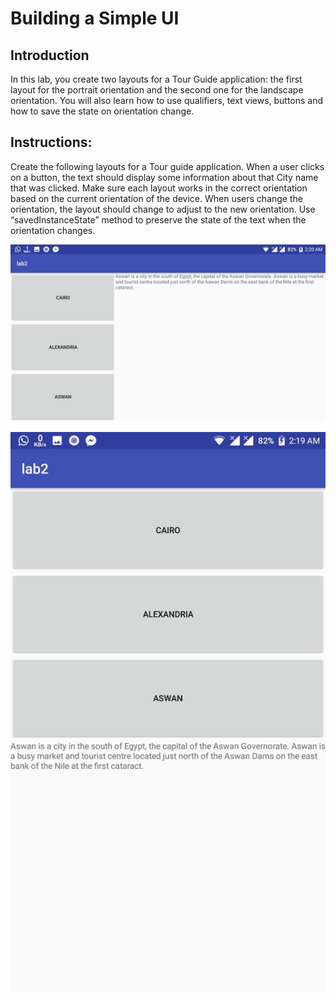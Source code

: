 # Building a Simple UI

## Introduction
In this lab, you create two layouts for a Tour Guide application: the first layout for the portrait 
orientation and the second one for the landscape orientation. You will also learn how to use qualifiers, 
text views, buttons and how to save the state on orientation change.

## Instructions:
Create the following layouts for a Tour guide application. When a user clicks on a button, the text should 
display some information about that City name that was clicked. Make sure each layout works in the 
correct orientation based on the current orientation of the device. When users change the orientation, 
the layout should change to adjust to the new orientation. Use “savedInstanceState” method to 
preserve the state of the text when the orientation changes.

![](landscape%20screenshot.jpeg)

![](portrait%20screenshot.jpeg)